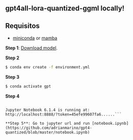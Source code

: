 

## gpt4all-lora-quantized-ggml locally!


## Requisitos

* [miniconda](https://docs.conda.io/en/latest/miniconda.html) or [mamba](https://github.com/mamba-org/mamba)


**Step 1**: [Download model](https://the-eye.eu/public/AI/models/nomic-ai/gpt4all/gpt4all-lora-quantized-ggml.bin).

**Step 2**

```bash
$ conda env create -f environment.yml
```

**Step 3**

```bash
$ conda activate gpt
```

**Step 4** 

```bash$ jupyter lab

Jupyter Notebook 6.1.4 is running at:
http://localhost:8888/?token=45efe99607fa6......```

**Step 5**: Go to jupyter url and run [notebook.ipynb](https://github.com/adrianmarino/gpt4-quantized/blob/master/notebook.ipynb)
